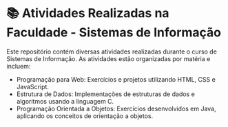 # 📚 Atividades Realizadas na Faculdade - Sistemas de Informação

Este repositório contém diversas atividades realizadas durante o curso de Sistemas de Informação. As atividades estão organizadas por matéria e incluem:

- Programação para Web: Exercícios e projetos utilizando HTML, CSS e JavaScript.
- Estrutura de Dados: Implementações de estruturas de dados e algoritmos usando a linguagem C.
- Programação Orientada a Objetos: Exercícios desenvolvidos em Java, aplicando os conceitos de orientação a objetos.
